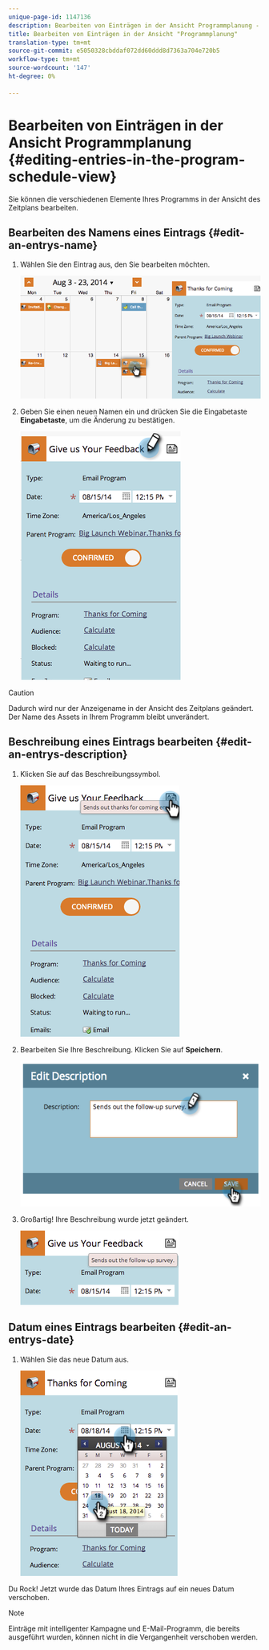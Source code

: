 ```yaml
---
unique-page-id: 1147136
description: Bearbeiten von Einträgen in der Ansicht Programmplanung - Marketing Docs - Produktdokumentation
title: Bearbeiten von Einträgen in der Ansicht "Programmplanung"
translation-type: tm+mt
source-git-commit: e5050328cbddaf072dd60ddd8d7363a704e720b5
workflow-type: tm+mt
source-wordcount: '147'
ht-degree: 0%

---
```



# Bearbeiten von Einträgen in der Ansicht Programmplanung {#editing-entries-in-the-program-schedule-view}

Sie können die verschiedenen Elemente Ihres Programms in der Ansicht des Zeitplans bearbeiten.

## Bearbeiten des Namens eines Eintrags {#edit-an-entrys-name}

1. Wählen Sie den Eintrag aus, den Sie bearbeiten möchten.

   ![](assets/image2014-9-18-18-3a1-3a36.png)

1. Geben Sie einen neuen Namen ein und drücken Sie die Eingabetaste **Eingabetaste**, um die Änderung zu bestätigen.

   ![](assets/image2014-9-18-18-3a1-3a53.png)

>[!CAUTION]
>
>Dadurch wird nur der Anzeigename in der Ansicht des Zeitplans geändert. Der Name des Assets in Ihrem Programm bleibt unverändert.

## Beschreibung eines Eintrags bearbeiten {#edit-an-entrys-description}

1. Klicken Sie auf das Beschreibungssymbol.

   ![](assets/image2014-9-18-18-3a3-3a7.png)

1. Bearbeiten Sie Ihre Beschreibung. Klicken Sie auf **Speichern**.

   ![](assets/image2014-9-18-18-3a3-3a22.png)

1. Großartig! Ihre Beschreibung wurde jetzt geändert.

   ![](assets/image2014-9-18-18-3a3-3a48.png)

## Datum eines Eintrags bearbeiten {#edit-an-entrys-date}

1. Wählen Sie das neue Datum aus.

   ![](assets/image2014-9-18-18-3a4-3a39.png)

Du Rock! Jetzt wurde das Datum Ihres Eintrags auf ein neues Datum verschoben.

>[!NOTE]
>
> Einträge mit intelligenter Kampagne und E-Mail-Programm, die bereits ausgeführt wurden, können nicht in die Vergangenheit verschoben werden.
